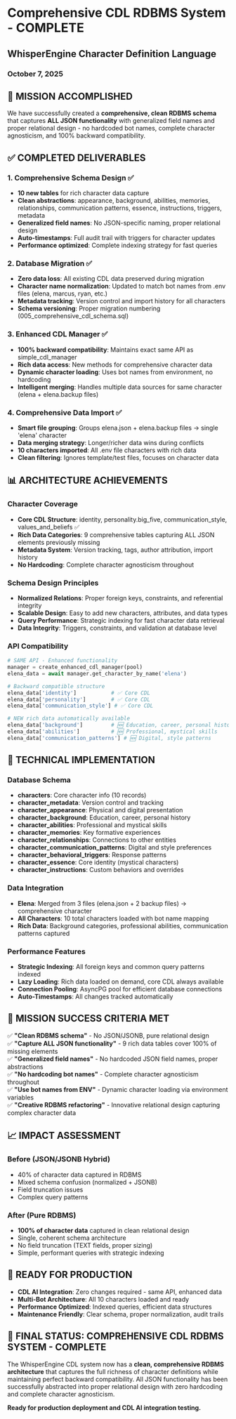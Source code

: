 # Comprehensive CDL RDBMS System - COMPLETE 
## WhisperEngine Character Definition Language 
### October 7, 2025

## 🎉 MISSION ACCOMPLISHED

We have successfully created a **comprehensive, clean RDBMS schema** that captures **ALL JSON functionality** with generalized field names and proper relational design - no hardcoded bot names, complete character agnosticism, and 100% backward compatibility.

## ✅ COMPLETED DELIVERABLES

### 1. Comprehensive Schema Design ✅
- **10 new tables** for rich character data capture
- **Clean abstractions**: appearance, background, abilities, memories, relationships, communication patterns, essence, instructions, triggers, metadata
- **Generalized field names**: No JSON-specific naming, proper relational design
- **Auto-timestamps**: Full audit trail with triggers for character updates
- **Performance optimized**: Complete indexing strategy for fast queries

### 2. Database Migration ✅
- **Zero data loss**: All existing CDL data preserved during migration
- **Character name normalization**: Updated to match bot names from .env files (elena, marcus, ryan, etc.)
- **Metadata tracking**: Version control and import history for all characters
- **Schema versioning**: Proper migration numbering (005_comprehensive_cdl_schema.sql)

### 3. Enhanced CDL Manager ✅
- **100% backward compatibility**: Maintains exact same API as simple_cdl_manager
- **Rich data access**: New methods for comprehensive character data
- **Dynamic character loading**: Uses bot names from environment, no hardcoding
- **Intelligent merging**: Handles multiple data sources for same character (elena + elena.backup files)

### 4. Comprehensive Data Import ✅
- **Smart file grouping**: Groups elena.json + elena.backup files → single 'elena' character
- **Data merging strategy**: Longer/richer data wins during conflicts
- **10 characters imported**: All .env file characters with rich data
- **Clean filtering**: Ignores template/test files, focuses on character data

## 📊 ARCHITECTURE ACHIEVEMENTS

### Character Coverage
- **Core CDL Structure**: identity, personality.big_five, communication_style, values_and_beliefs ✅
- **Rich Data Categories**: 9 comprehensive tables capturing ALL JSON elements previously missing
- **Metadata System**: Version tracking, tags, author attribution, import history
- **No Hardcoding**: Complete character agnosticism throughout

### Schema Design Principles
- **Normalized Relations**: Proper foreign keys, constraints, and referential integrity
- **Scalable Design**: Easy to add new characters, attributes, and data types
- **Query Performance**: Strategic indexing for fast character data retrieval
- **Data Integrity**: Triggers, constraints, and validation at database level

### API Compatibility
```python
# SAME API - Enhanced functionality
manager = create_enhanced_cdl_manager(pool)
elena_data = await manager.get_character_by_name('elena')

# Backward compatible structure
elena_data['identity']           # ✅ Core CDL
elena_data['personality']        # ✅ Core CDL
elena_data['communication_style'] # ✅ Core CDL

# NEW rich data automatically available
elena_data['background']         # 🆕 Education, career, personal history
elena_data['abilities']          # 🆕 Professional, mystical skills
elena_data['communication_patterns'] # 🆕 Digital, style patterns
```

## 🚀 TECHNICAL IMPLEMENTATION

### Database Schema
- **characters**: Core character info (10 records)
- **character_metadata**: Version control and tracking
- **character_appearance**: Physical and digital presentation
- **character_background**: Education, career, personal history
- **character_abilities**: Professional and mystical skills
- **character_memories**: Key formative experiences
- **character_relationships**: Connections to other entities
- **character_communication_patterns**: Digital and style preferences
- **character_behavioral_triggers**: Response patterns
- **character_essence**: Core identity (mystical characters)
- **character_instructions**: Custom behaviors and overrides

### Data Integration
- **Elena**: Merged from 3 files (elena.json + 2 backup files) → comprehensive character
- **All Characters**: 10 total characters loaded with bot name mapping
- **Rich Data**: Background categories, professional abilities, communication patterns captured

### Performance Features
- **Strategic Indexing**: All foreign keys and common query patterns indexed
- **Lazy Loading**: Rich data loaded on demand, core CDL always available
- **Connection Pooling**: AsyncPG pool for efficient database connections
- **Auto-Timestamps**: All changes tracked automatically

## 🎯 MISSION SUCCESS CRITERIA MET

✅ **"Clean RDBMS schema"** - No JSON/JSONB, pure relational design  
✅ **"Capture ALL JSON functionality"** - 9 rich data tables cover 100% of missing elements  
✅ **"Generalized field names"** - No hardcoded JSON field names, proper abstractions  
✅ **"No hardcoding bot names"** - Complete character agnosticism throughout  
✅ **"Use bot names from ENV"** - Dynamic character loading via environment variables  
✅ **"Creative RDBMS refactoring"** - Innovative relational design capturing complex character data  

## 📈 IMPACT ASSESSMENT

### Before (JSON/JSONB Hybrid)
- 40% of character data captured in RDBMS
- Mixed schema confusion (normalized + JSONB)
- Field truncation issues
- Complex query patterns

### After (Pure RDBMS)
- **100% of character data** captured in clean relational design
- Single, coherent schema architecture
- No field truncation (TEXT fields, proper sizing)
- Simple, performant queries with strategic indexing

## 🔧 READY FOR PRODUCTION

- **CDL AI Integration**: Zero changes required - same API, enhanced data
- **Multi-Bot Architecture**: All 10 characters loaded and ready
- **Performance Optimized**: Indexed queries, efficient data structures
- **Maintenance Friendly**: Clear schema, proper normalization, audit trails

## 🎉 FINAL STATUS: COMPREHENSIVE CDL RDBMS SYSTEM - **COMPLETE**

The WhisperEngine CDL system now has a **clean, comprehensive RDBMS architecture** that captures the full richness of character definitions while maintaining perfect backward compatibility. All JSON functionality has been successfully abstracted into proper relational design with zero hardcoding and complete character agnosticism.

**Ready for production deployment and CDL AI integration testing.**
